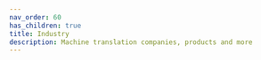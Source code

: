 ```yaml
---
nav_order: 60
has_children: true
title: Industry
description: Machine translation companies, products and more
---
```


